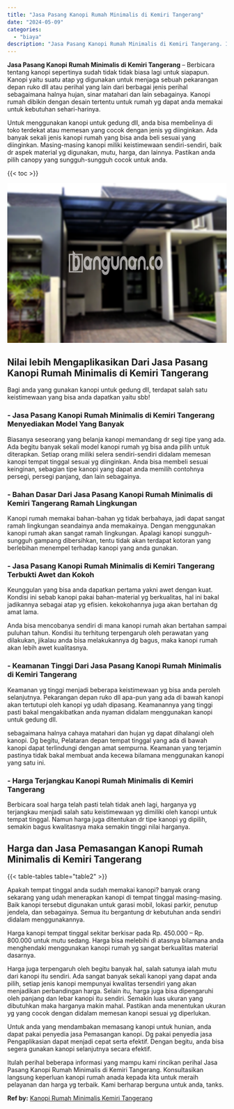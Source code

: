 ```yaml
---
title: "Jasa Pasang Kanopi Rumah Minimalis di Kemiri Tangerang"
date: "2024-05-09"
categories: 
  - "biaya"
description: "Jasa Pasang Kanopi Rumah Minimalis di Kemiri Tangerang. Itulah perihal beberapa informasi yang mampu kami rincikan perihal Jasa Pasang Kanopi Rumah Minimalis..."
---
```


**Jasa Pasang Kanopi Rumah Minimalis di Kemiri Tangerang** – Berbicara tentang kanopi sepertinya sudah tidak tidak biasa lagi untuk siapapun. Kanopi yaitu suatu atap yg digunakan untuk menjaga sebuah pekarangan depan ruko dll atau perihal yang lain dari berbagai jenis perihal sebagaimana halnya hujan, sinar matahari dan lain sebagainya. Kanopi rumah dibikin dengan desain tertentu untuk rumah yg dapat anda memakai untuk kebutuhan sehari-harinya.

Untuk menggunakan kanopi untuk gedung dll, anda bisa membelinya di toko terdekat atau memesan yang cocok dengan jenis yg diinginkan. Ada banyak sekali jenis kanopi rumah yang bisa anda beli sesuai yang diinginkan. Masing-masing kanopi miliki keistimewaan sendiri-sendiri, baik dr aspek material yg digunakan, mutu, harga, dan lainnya. Pastikan anda pilih canopy yang sungguh-sungguh cocok untuk anda.

{{< toc >}}

![Jasa Pasang Kanopi Rumah Minimalis di Kemiri Tangerang](/images/harga-kanopi-minimalis-56.png)

## Nilai lebih Mengaplikasikan Dari Jasa Pasang Kanopi Rumah Minimalis di Kemiri Tangerang

Bagi anda yang gunakan kanopi untuk gedung dll, terdapat salah satu keistimewaan yang bisa anda dapatkan yaitu sbb!

### \- Jasa Pasang Kanopi Rumah Minimalis di Kemiri Tangerang Menyediakan Model Yang Banyak

Biasanya seseorang yang belanja kanopi memandang dr segi tipe yang ada. Ada begitu banyak sekali model kanopi rumah yg bisa anda pilih untuk diterapkan. Setiap orang miliki selera sendiri-sendiri didalam memesan kanopi tempat tinggal sesuai yg diinginkan. Anda bisa membeli sesuai keinginan, sebagian tipe kanopi yang dapat anda memilih contohnya persegi, persegi panjang, dan lain sebagainya.

### \- Bahan Dasar Dari Jasa Pasang Kanopi Rumah Minimalis di Kemiri Tangerang Ramah Lingkungan

Kanopi rumah memakai bahan-bahan yg tidak berbahaya, jadi dapat sangat ramah lingkungan seandainya anda memakainya. Dengan menggunakan kanopi rumah akan sangat ramah lingkungan. Apalagi kanopi sungguh-sungguh gampang dibersihkan, tentu tidak akan terdapat kotoran yang berlebihan menempel terhadap kanopi yang anda gunakan.

### \- Jasa Pasang Kanopi Rumah Minimalis di Kemiri Tangerang Terbukti Awet dan Kokoh

Keunggulan yang bisa anda dapatkan pertama yakni awet dengan kuat. Kondisi ini sebab kanopi pakai bahan-material yg berkualitas, hal ini bakal jadikannya sebagai atap yg efisien. kekokohannya juga akan bertahan dg amat lama.

Anda bisa mencobanya sendiri di mana kanopi rumah akan bertahan sampai puluhan tahun. Kondisi itu terhitung terpengaruh oleh perawatan yang dilakukan, jikalau anda bisa melakukannya dg bagus, maka kanopi rumah akan lebih awet kualitasnya.

### \- Keamanan Tinggi Dari Jasa Pasang Kanopi Rumah Minimalis di Kemiri Tangerang

Keamanan yg tinggi menjadi beberapa keistimewaan yg bisa anda peroleh selanjutnya. Pekarangan depan ruko dll apa-pun yang ada di bawah kanopi akan tertutupi oleh kanopi yg udah dipasang. Keamanannya yang tinggi pasti bakal mengakibatkan anda nyaman didalam menggunakan kanopi untuk gedung dll.

sebagaimana halnya cahaya matahari dan hujan yg dapat dihalangi oleh kanopi. Dg begitu, Pelataran depan tempat tinggal yang ada di bawah kanopi dapat terlindungi dengan amat sempurna. Keamanan yang terjamin pastinya tidak bakal membuat anda kecewa bilamana menggunakan kanopi yang satu ini.

### \- Harga Terjangkau Kanopi Rumah Minimalis di Kemiri Tangerang

Berbicara soal harga telah pasti telah tidak aneh lagi, harganya yg terjangkau menjadi salah satu keistimewaan yg dimiliki oleh kanopi untuk tempat tinggal. Namun harga juga ditentukan dr tipe kanopi yg dipilih, semakin bagus kwalitasnya maka semakin tinggi nilai harganya.

## Harga dan Jasa Pemasangan Kanopi Rumah Minimalis di Kemiri Tangerang

{{< table-tables table="table2" >}}

Apakah tempat tinggal anda sudah memakai kanopi? banyak orang sekarang yang udah menerapkan kanopi di tempat tinggal masing-masing. Baik kanopi tersebut digunakan untuk garasi mobil, lokasi parkir, penutup jendela, dan sebagainya. Semua itu bergantung dr kebutuhan anda sendiri didalam menggunakannya.

Harga kanopi tempat tinggal sekitar berkisar pada Rp. 450.000 – Rp. 800.000 untuk mutu sedang. Harga bisa melebihi di atasnya bilamana anda menghendaki menggunakan kanopi rumah yg sangat berkualitas material dasarnya.

Harga juga terpengaruh oleh begitu banyak hal, salah satunya ialah mutu dari kanopi itu sendiri. Ada sangat banyak sekali kanopi yang dapat anda pilih, setiap jenis kanopi mempunyai kwalitas tersendiri yang akan menjadikan perbandingan harga. Selain itu, harga juga bisa dipengaruhi oleh panjang dan lebar kanopi itu sendiri. Semakin luas ukuran yang dibutuhkan maka harganya makin mahal. Pastikan anda menentukan ukuran yg yang cocok dengan didalam memesan kanopi sesuai yg diperlukan.

Untuk anda yang mendambakan memasang kanopi untuk hunian, anda dapat pakai penyedia jasa Pemasangan kanopi. Dg pakai penyedia jasa Pengaplikasian dapat menjadi cepat serta efektif. Dengan begitu, anda bisa segera gunakan kanopi selanjutnya secara efektif.

Itulah perihal beberapa informasi yang mampu kami rincikan perihal Jasa Pasang Kanopi Rumah Minimalis di Kemiri Tangerang. Konsultasikan langsung keperluan kanopi rumah anada kepada kita untuk meraih pelayanan dan harga yg terbaik. Kami berharap berguna untuk anda, tanks.

**Ref by:**  [Kanopi Rumah Minimalis Kemiri Tangerang](https://id.wikipedia.org/wiki/Kanopi)
